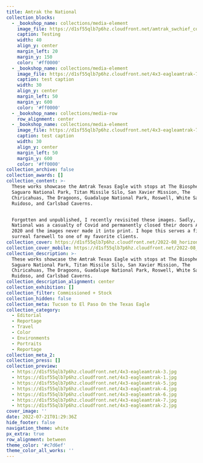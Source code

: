 ```yaml
---
title: Amtrak the National
collection_blocks:
  - _bookshop_name: collections/media-element
    image_file: https://d1sf55qlb7p6hz.cloudfront.net/amtrak_swchief_covers-1-1.jpg
    caption: Testing
    width: 40
    align_y: center
    margin_left: 20
    margin_y: 150
    color: '#ff0000'
  - _bookshop_name: collections/media-element
    image_file: https://d1sf55qlb7p6hz.cloudfront.net/4x3-eagleamtrak-7.jpg
    caption: test caption
    width: 30
    align_y: center
    margin_left: 50
    margin_y: 600
    color: '#ff0000'
  - _bookshop_name: collections/media-row
    row_alignment: center
  - _bookshop_name: collections/media-element
    image_file: https://d1sf55qlb7p6hz.cloudfront.net/4x3-eagleamtrak-7.jpg
    caption: test caption
    width: 30
    align_y: center
    margin_left: 50
    margin_y: 600
    color: '#ff0000'
collection_archive: false
collection_awards: []
collection_content: >-
  These works showcase the Amtrak Texas Eagle with stops at The Biosphere 2,
  Saguaro National Park, Titan Missile Silo, San Xavier Mission, The
  Chiricahuas, The Dragoons, Guadalupe National Park, Roswell, White Sands,
  Ruidoso, and Carlsbad Caverns.


  Forgotten and unpublished, I recently revisited these images. Sadly, the
  National was a casualty of Covid and permanently closed their doors April,
  2020 and the images never made it into print. I hope this serves a fitting and
  surreal farewell to one of my favorite clients.
collection_cover: https://d1sf55qlb7p6hz.cloudfront.net/2022-08_horizontal-covers-5.jpg
collection_cover_mobile: https://d1sf55qlb7p6hz.cloudfront.net/2022-08_vertical-covers-7.jpg
collection_description: >-
  These works showcase the Amtrak Texas Eagle with stops at The Biosphere 2,
  Saguaro National Park, Titan Missile Silo, San Xavier Mission, The
  Chiricahuas, The Dragoons, Guadalupe National Park, Roswell, White Sands,
  Ruidoso, and Carlsbad Caverns.
collection_description_alignment: center
collection_exhibition: []
collection_filter: Commissioned + Stock
collection_hidden: false
collection_meta: Tucson to El Paso On the Texas Eagle
collection_category:
  - Editorial
  - Reportage
  - Travel
  - Color
  - Environments
  - Portraits
  - Reportage
collection_meta_2:
collection_press: []
collection_preview:
  - https://d1sf55qlb7p6hz.cloudfront.net/4x3-eagleamtrak-3.jpg
  - https://d1sf55qlb7p6hz.cloudfront.net/4x3-eagleamtrak-1.jpg
  - https://d1sf55qlb7p6hz.cloudfront.net/4x3-eagleamtrak-5.jpg
  - https://d1sf55qlb7p6hz.cloudfront.net/4x3-eagleamtrak-4.jpg
  - https://d1sf55qlb7p6hz.cloudfront.net/4x3-eagleamtrak-6.jpg
  - https://d1sf55qlb7p6hz.cloudfront.net/4x3-eagleamtrak-7.jpg
  - https://d1sf55qlb7p6hz.cloudfront.net/4x3-eagleamtrak-2.jpg
cover_image: ''
date: 2022-07-21T01:29:36Z
hide_footer: false
navigation_theme: white
px_extra: true
row_alignment: between
theme_color: '#c7d6ef'
theme_color_all_works: ''
---
```

